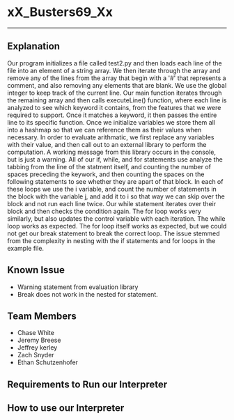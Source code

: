 # xX_Busters69_Xx
---

## Explanation
Our program initializes a file called test2.py and then loads each line of the file into an element of a string array. We then iterate through the array and remove any of the lines from the array that begin with a '#' that represents a comment, and also removing any elements that are blank. We use the global integer to keep track of the current line. Our main function iterates through the remaining array and then calls executeLine() function, where each line is analyzed to see which keyword it contains, from the features that we were required to support. Once it matches a keyword, it then passes the entire line to its specific function. Once we initialize variables we store them all into a hashmap so that we can reference them as their values when necessary. In order to evaluate arithmatic, we first replace any variables with their value, and then call out to an external library to perform the computation. A working message from this library occurs in the console, but is just a warning. All of our if, while, and for statements use analyze the tabbing from the line of the statment itself, and counting the number of spaces preceding the keywork, and then counting the spaces on the following statements to see whether they are apart of that block. In each of these loops we use the i variable, and count the number of statements in the block with the variable j, and add it to i so that way we can skip over the block and not run each line twice. Our while statement iterates over their block and then checks the condition again. The for loop works very similarly, but also updates the control variable with each iteration. The while loop works as expected. The for loop itself works as expected, but we could not get our break statement to break the correct loop. The issue stemmed from the complexity in nesting with the if statements and for loops in the example file. 

## Known Issue
* Warning statement from evaluation library
* Break does not work in the nested for statement. 
## Team Members
* Chase White
* Jeremy Breese
* Jeffrey kerley
* Zach Snyder
* Ethan Schutzenhofer

## Requirements to Run our Interpreter

## How to use our Interpreter

